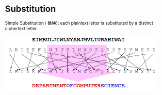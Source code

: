 # Substitution

Simple Substitution \( 替换\): each plaintext letter is substituted by a distinct ciphertext letter

![](../.gitbook/assets/image%20%2824%29.png)

